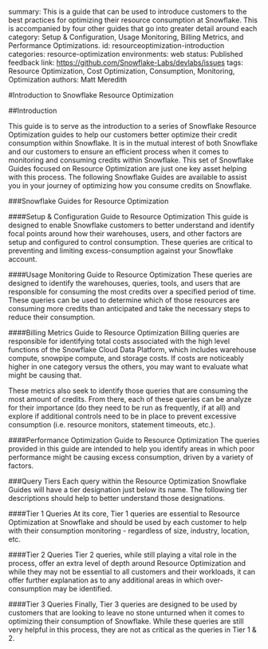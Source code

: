 summary: This is a guide that can be used to introduce customers to the best practices for optimizing their  resource consumption at Snowflake.  This is accompanied by four other guides that go into greater detail around each category: Setup & Configuration, Usage Monitoring, Billing Metrics, and Performance Optimizations.
id: resourceoptimization-introduction
categories: resource-optimization
environments: web
status: Published 
feedback link: https://github.com/Snowflake-Labs/devlabs/issues
tags: Resource Optimization, Cost Optimization, Consumption, Monitoring, Optimization
authors: Matt Meredith

#Introduction to Snowflake Resource Optimization

<!-- -------------->

##Introduction

This guide is to serve as the introduction to a series of Snowflake Resource Optimization guides to help our customers better optimize their credit consumption within Snowflake.  It is in the mutual interest of both Snowflake and our customers to ensure an efficient process when it comes to monitoring and consuming credits within Snowflake.  This set of Snowflake Guides focused on Resource Optimization are just one key asset helping with this process.  The following Snowflake Guides are available to assist you in your journey of optimizing how you consume credits on Snowflake.

###Snowflake Guides for Resource Optimization

####Setup & Configuration Guide to Resource Optimization
This guide is designed to enable Snowflake customers to better understand and identify focal points around how their warehouses, users, and other factors are setup and configured to control consumption.  These queries are critical to preventing and limiting excess-consumption against your Snowflake account.

####Usage Monitoring Guide to Resource Optimization
These queries are designed to identify the warehouses, queries, tools, and users that are responsible for consuming the most credits over a specified period of time. These queries can be used to determine which of those resources are consuming more credits than anticipated and take the necessary steps to reduce their consumption.

####Billing Metrics Guide to Resource Optimization
Billing queries are responsible for identifying total costs associated with the high level functions of the Snowflake Cloud Data Platform, which includes warehouse compute, snowpipe compute, and storage costs. If costs are noticeably higher in one category versus the others, you may want to evaluate what might be causing that.

These metrics also seek to identify those queries that are consuming the most amount of credits. From there, each of these queries can be analyze for their importance (do they need to be run as frequently, if at all) and explore if additional controls need to be in place to prevent excessive consumption (i.e. resource monitors, statement timeouts, etc.).

####Performance Optimization Guide to Resource Optimization
The queries provided in this guide are intended to help you identify areas in which poor performance might be causing excess consumption, driven by a variety of factors.

###Query Tiers
Each query within the Resource Optimization Snowflake Guides will have a tier designation just below its name.  The following tier descriptions should help to better understand those designations.

####Tier 1 Queries
At its core, Tier 1 queries are essential to Resource Optimization at Snowflake and should be used by each customer to help with their consumption monitoring - regardless of size, industry, location, etc.

####Tier 2 Queries
Tier 2 queries, while still playing a vital role in the process, offer an extra level of depth around Resource Optimization and while they may not be essential to all customers and their workloads, it can offer further explanation as to any additional areas in which over-consumption may be identified.

####Tier 3 Queries
Finally, Tier 3 queries are designed to be used by customers that are looking to leave no stone unturned when it comes to optimizing their consumption of Snowflake.  While these queries are still very helpful in this process, they are not as critical as the queries in Tier 1 & 2.